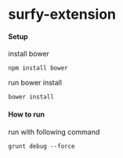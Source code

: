 surfy-extension
=====

#### Setup
install bower
```
npm install bower
```

run bower install
```
bower install
```

#### How to run
run with following command
```
grunt debug --force
```
